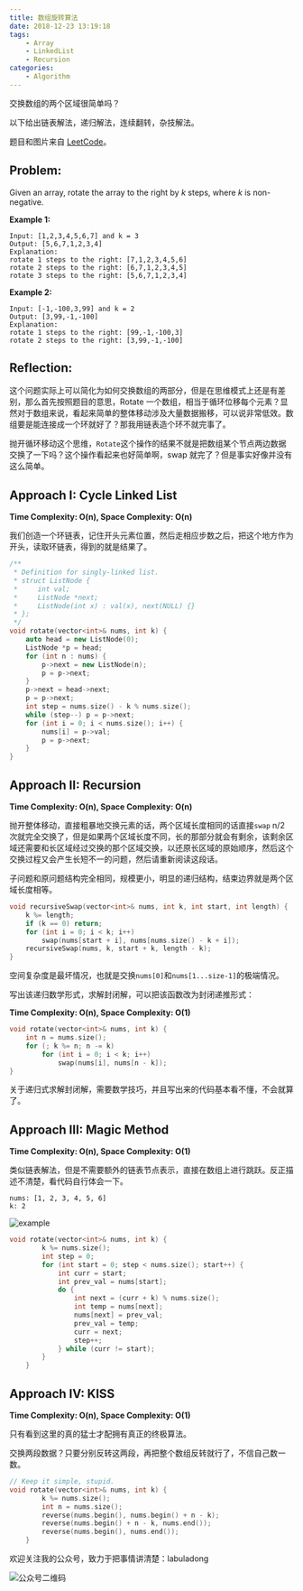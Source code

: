 ```yaml
---
title: 数组旋转算法
date: 2018-12-23 13:19:18
tags:
	- Array
	- LinkedList
	- Recursion
categories:
	- Algorithm
---
```


交换数组的两个区域很简单吗？

以下给出链表解法，递归解法，连续翻转，杂技解法。

<!-- more -->

题目和图片来自 [LeetCode](https://leetcode.com/explore/featured/card/top-interview-questions-easy/92/array/646/)。

## Problem: 

Given an array, rotate the array to the right by *k* steps, where *k* is non-negative.

**Example 1:**

```
Input: [1,2,3,4,5,6,7] and k = 3
Output: [5,6,7,1,2,3,4]
Explanation:
rotate 1 steps to the right: [7,1,2,3,4,5,6]
rotate 2 steps to the right: [6,7,1,2,3,4,5]
rotate 3 steps to the right: [5,6,7,1,2,3,4]
```

**Example 2:**

```
Input: [-1,-100,3,99] and k = 2
Output: [3,99,-1,-100]
Explanation: 
rotate 1 steps to the right: [99,-1,-100,3]
rotate 2 steps to the right: [3,99,-1,-100]
```

## Reflection:

这个问题实际上可以简化为如何交换数组的两部分，但是在思维模式上还是有差别，那么首先按照题目的意思，Rotate 一个数组，相当于循环位移每个元素？显然对于数组来说，看起来简单的整体移动涉及大量数据搬移，可以说非常低效。数组要是能连接成一个环就好了？那我用链表造个环不就完事了。

抛开循环移动这个思维，`Rotate`这个操作的结果不就是把数组某个节点两边数据交换了一下吗？这个操作看起来也好简单啊，swap 就完了？但是事实好像并没有这么简单。



## Approach I: Cycle Linked List

**Time Complexity: O(n), Space Complexity: O(n)**

我们创造一个环链表，记住开头元素位置，然后走相应步数之后，把这个地方作为开头，读取环链表，得到的就是结果了。

```cpp
/**
 * Definition for singly-linked list.
 * struct ListNode {
 *     int val;
 *     ListNode *next;
 *     ListNode(int x) : val(x), next(NULL) {}
 * };
 */
void rotate(vector<int>& nums, int k) {
    auto head = new ListNode(0);
    ListNode *p = head;
    for (int n : nums) {
        p->next = new ListNode(n);
        p = p->next;
    }
    p->next = head->next;
    p = p->next;
    int step = nums.size() - k % nums.size();
    while (step--) p = p->next;
    for (int i = 0; i < nums.size(); i++) {
        nums[i] = p->val;
        p = p->next;
    }
}

```

## Approach II: Recursion 

**Time Complexity: O(n), Space Complexity: O(n)**

抛开整体移动，直接粗暴地交换元素的话，两个区域长度相同的话直接`swap` n/2 次就完全交换了，但是如果两个区域长度不同，长的那部分就会有剩余，该剩余区域还需要和长区域经过交换的那个区域交换，以还原长区域的原始顺序，然后这个交换过程又会产生长短不一的问题，然后请重新阅读这段话。

子问题和原问题结构完全相同，规模更小，明显的递归结构，结束边界就是两个区域长度相等。

```cpp
void recursiveSwap(vector<int>& nums, int k, int start, int length) {
    k %= length;
    if (k == 0) return;
    for (int i = 0; i < k; i++) 
        swap(nums[start + i], nums[nums.size() - k + i]);
    recursiveSwap(nums, k, start + k, length - k);
}
```

空间复杂度是最坏情况，也就是交换`nums[0]`和`nums[1...size-1]`的极端情况。

写出该递归数学形式，求解封闭解，可以把该函数改为封闭递推形式：

**Time Complexity: O(n), Space Complexity: O(1)**

```cpp
void rotate(vector<int>& nums, int k) {
    int n = nums.size();
    for (; k %= n; n -= k)
        for (int i = 0; i < k; i++)
            swap(nums[i], nums[n - k]);
}
```

关于递归式求解封闭解，需要数学技巧，并且写出来的代码基本看不懂，不会就算了。



## Approach III: Magic Method

**Time Complexity: O(n), Space Complexity: O(1)**

类似链表解法，但是不需要额外的链表节点表示，直接在数组上进行跳跃。反正描述不清楚，看代码自行体会一下。

```
nums: [1, 2, 3, 4, 5, 6]
k: 2
```

![example](https://leetcode.com/media/original_images/189_Rotate_Array.png)

```cpp
void rotate(vector<int>& nums, int k) {
        k %= nums.size();
        int step = 0;
        for (int start = 0; step < nums.size(); start++) {
            int curr = start;
            int prev_val = nums[start];
            do {
                int next = (curr + k) % nums.size();
                int temp = nums[next];
                nums[next] = prev_val;
                prev_val = temp;
                curr = next;
                step++;
            } while (curr != start);
        }
    }
```



## Approach IV: KISS

**Time Complexity: O(n), Space Complexity: O(1)**

只有看到这里的真的猛士才配拥有真正的终极算法。

交换两段数据？只要分别反转这两段，再把整个数组反转就行了，不信自己数一数。

```cpp
// Keep it simple, stupid.
void rotate(vector<int>& nums, int k) {
        k %= nums.size();
        int n = nums.size();
        reverse(nums.begin(), nums.begin() + n - k);
        reverse(nums.begin() + n - k, nums.end());
        reverse(nums.begin(), nums.end());
    }
```



欢迎关注我的公众号，致力于把事情讲清楚：labuladong

![公众号二维码](https://mmbiz.qpic.cn/mmbiz_png/map09icNxZ4k1unaMOseLDCmx5DJDLmfic3TOYvCgzQFlbSLH12nGbxuAwShrERfLV5k70dLPjUCwVNmUjzQib9dQ/640?wx_fmt=png&tp=webp&wxfrom=5&wx_lazy=1&wx_co=1)